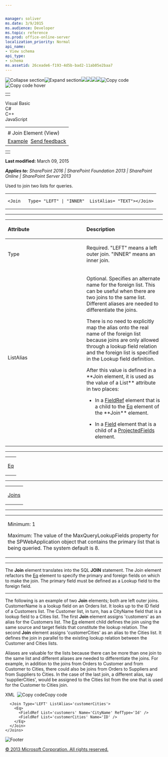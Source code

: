 ```yaml
---


manager: soliver
ms.date: 3/9/2015
ms.audience: Developer
ms.topic: reference
ms.prod: office-online-server
localization_priority: Normal
api_name:
- View schema
api_type:
- schema
ms.assetid: 26ceade6-f193-4d5b-bad2-11ab05e2baa7
---
```


![Collapse
section](../icons/collapse_all.gif "Collapse section")![Expand
section](../icons/expand_all.gif "Expand section")![](../icons/collapse_all.gif)![](../icons/expand_all.gif)![](../icons/dropdown.gif)![](../icons/dropdownHover.gif)![Copy
code](../icons/copycode.gif "Copy code")![Copy code
hover](../icons/copycodeHighlight.gif "Copy code hover")
<table>
<tbody>
<tr class="odd">
<td align="left"></td>
</tr>
</tbody>
</table>

Visual Basic  
C\#  
C++  
JavaScript  

<table>
<tbody>
<tr class="odd">
<td align="left"><span id="runningHeaderText"></span></td>
</tr>
<tr class="even">
<td align="left"># Join Element (View)</td>
</tr>
<tr class="odd">
<td align="left"><a href="#exampleToggle">Example</a>  <span id="headfeedbackarea" class="feedbackhead"><a href="javascript:SubmitFeedback(&#39;docthis@Microsoft.com&#39;,&#39;&#39;,&#39;&#39;,&#39;&#39;,&#39;1.0.18082.1225&#39;,&#39;%0\dThank%20you%20for%20your%20feedback.%20The%20developer%20writing%20teams%20use%20your%20feedback%20to%20improve%20documentation.%20While%20we%20are%20reviewing%20your%20feedback,%20we%20may%20send%20you%20e-mail%20to%20ask%20for%20clarification%20or%20feedback%20on%20a%20solution.%20We%20do%20not%20use%20your%20e-mail%20address%20for%20any%20other%20purpose%20and%20we%20delete%20it%20after%20we%20finish%20our%20review.%0\AFor%20further%20information%20about%20the%20privacy%20policies%20of%20Microsoft,%20please%20see%20http://privacy.microsoft.com/en-us/default.aspx.%0\A%0\d&#39;,&#39;Customer%20feedback&#39;);">Send feedback</a></span></td>
</tr>
</tbody>
</table>

<table>
<colgroup>
<col width="100%" />
</colgroup>
<tbody>
<tr class="odd">
<td align="left"></td>
</tr>
</tbody>
</table>

**Last modified:** March 09, 2015

***Applies to:** SharePoint 2016 | SharePoint Foundation 2013 |
SharePoint Online | SharePoint Server 2013*

Used to join two lists for queries.

<span codelanguage="other"></span>
<table>
<colgroup>
<col width="100%" />
</colgroup>
<tbody>
<tr class="odd">
<td align="left"><pre><code>&lt;Join   Type= &quot;LEFT&quot; | &quot;INNER&quot;  ListAlias= &quot;TEXT&quot;&gt;&lt;/Join&gt;</code></pre></td>
</tr>
</tbody>
</table>


-----------------------------------------------------------------------------------------------------------------------------------------------------------------------------------------------

<table>
<colgroup>
<col width="50%" />
<col width="50%" />
</colgroup>
<thead>
<tr class="header">
<th align="left"><p>Attribute</p></th>
<th align="left"><p>Description</p></th>
</tr>
</thead>
<tbody>
<tr class="odd">
<td align="left"><p>Type</p></td>
<td align="left"><p>Required. &quot;LEFT&quot; means a left outer join. &quot;INNER&quot; means an inner join.</p></td>
</tr>
<tr class="even">
<td align="left"><p>ListAlias</p></td>
<td align="left"><p>Optional. Specifies an alternate name for the foreign list. This can be useful when there are two joins to the same list. Different aliases are needed to differentiate the joins.</p>
<p>There is no need to explicitly map the alias onto the real name of the foreign list because joins are only allowed through a lookup field relation and the foreign list is specified in the Lookup field definition.</p>
<p>After this value is defined in a **Join</span> element, it is used as the value of a <span class="keyword">List** attribute in two places:</p>
<ul>
<li><p>In a <a href="fieldref-element-query.htm">FieldRef</a> element that is a child to the <a href="eq-element-query.htm">Eq</a> element of the **Join** element.</p></li>
<li><p>In a <a href="field-element-list.htm">Field</a> element that is a child of a <a href="projectedfields-element-view.htm">ProjectedFields</a> element.</p></li>
</ul></td>
</tr>
</tbody>
</table>


---------------------------------------------------------------------------------------------------------------------------------------------------------------------------------------------------

<table>
<colgroup>
<col width="100%" />
</colgroup>
<tbody>
<tr class="odd">
<td align="left"><p><a href="eq-element-query.htm">Eq</a></p></td>
</tr>
</tbody>
</table>


----------------------------------------------------------------------------------------------------------------------------------------------------------------------------------------------------

<table>
<colgroup>
<col width="100%" />
</colgroup>
<tbody>
<tr class="odd">
<td align="left"><p><a href="joins-element-view.htm">Joins</a></p></td>
</tr>
</tbody>
</table>


------------------------------------------------------------------------------------------------------------------------------------------------------------------------------------------------

<table>
<colgroup>
<col width="100%" />
</colgroup>
<tbody>
<tr class="odd">
<td align="left"><p>Minimum: 1</p>
<p>Maximum: The value of the <span sdata="cer" target="P:Microsoft.SharePoint.Administration.SPWebApplication.MaxQueryLookupFields"><span class="nolink">MaxQueryLookupFields</span></span> property for the <span sdata="cer" target="T:Microsoft.SharePoint.Administration.SPWebApplication"><span class="nolink">SPWebApplication</span></span> object that contains the primary list that is being queried. The system default is 8.</p></td>
</tr>
</tbody>
</table>


----------------------------------------------------------------------------------------------------------------------------------------------------------------------------------------------------------------------------

The **Join** element translates into the SQL
**JOIN** statement. The <span
class="keyword">Join</span> element refactors the
[Eq](eq-element-query.htm) element to specify the
primary and foreign fields on which to make the join. The primary field
must be defined as a Lookup field to the foreign field.


------------------------------------------------------------------------------------------------------------------------------------------------------------------------------------------

The following is an example of two **Join**
elements; both are left outer joins. CustomerName is a lookup field on
an Orders list. It looks up to the ID field of a Customers list. The
Customer list, in turn, has a CityName field that is a lookup field to a
Cities list. The first **Join** element assigns
'customers' as an alias for the Customers list. The
[Eq](eq-element-query.htm) element child defines the
join using the same source and target fields that constitute the lookup
relation. The second **Join** element assigns
'customerCities' as an alias to the Cities list. It defines the join in
parallel to the existing lookup relation between the Customer and Cities
lists.

Aliases are valuable for the lists because there can be more than one
join to the same list and different aliases are needed to differentiate
the joins. For example, in addition to the joins from Orders to Customer
and from Customer to Cities, there could also be joins from Orders to
Suppliers and from Suppliers to Cities. In the case of the last join, a
different alias, say 'supplierCities', would be assigned to the Cities
list from the one that is used for the Customer to Cities join.

<span codelanguage="xmlLang"></span>
XML 
<span class="copyCode" onclick="CopyCode(this)"
onkeypress="CopyCode_CheckKey(this, event)"
onmouseover="ChangeCopyCodeIcon(this)"
onmouseout="ChangeCopyCodeIcon(this)" tabindex="0">![Copy
code](../icons/copycode.gif "Copy code")Copy code</span>
    <Joins>
      <Join Type='LEFT' ListAlias='customers'>
        <Eq>
          <FieldRef Name='CustomerName' RefType='Id' />
          <FieldRef List='customers' Name='ID' />
        </Eq>
      </Join>

      <Join Type='LEFT' ListAlias='customerCities'>
        <Eq>
          <FieldRef List='customers' Name='CityName' RefType='Id' />
          <FieldRef List='customerCities' Name='ID' />
        </Eq>
      </Join>
    </Joins>

![Footer](../icons/footer.gif "Footer")

[© 2013 Microsoft Corporation. All rights
reserved.](office-2013-documentation-copyright-notice.htm)



